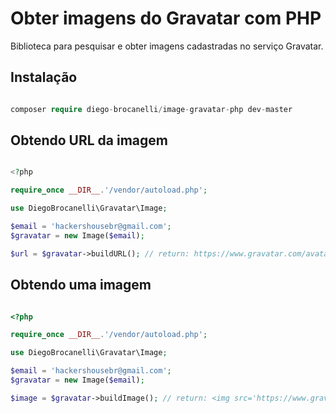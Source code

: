 # Obter imagens do Gravatar com PHP 

Biblioteca para pesquisar e obter imagens cadastradas no serviço Gravatar.


## Instalação 

```php

composer require diego-brocanelli/image-gravatar-php dev-master

```

## Obtendo URL da imagem

```php

 <?php

require_once __DIR__.'/vendor/autoload.php';

use DiegoBrocanelli\Gravatar\Image;

$email = 'hackershousebr@gmail.com';
$gravatar = new Image($email);

$url = $gravatar->buildURL(); // return: https://www.gravatar.com/avatar/dfeea822891ef9e6df82ec9f4a74cf8d?s=80&d=mm&r=g

```

## Obtendo uma imagem

```php

<?php

require_once __DIR__.'/vendor/autoload.php';

use DiegoBrocanelli\Gravatar\Image;

$email = 'hackershousebr@gmail.com';
$gravatar = new Image($email);

 $image = $gravatar->buildImage(); // return: <img src='https://www.gravatar.com/avatar/dfeea822891ef9e6df82ec9f4a74cf8d?s=80&d=mm&r=g'/>

```

